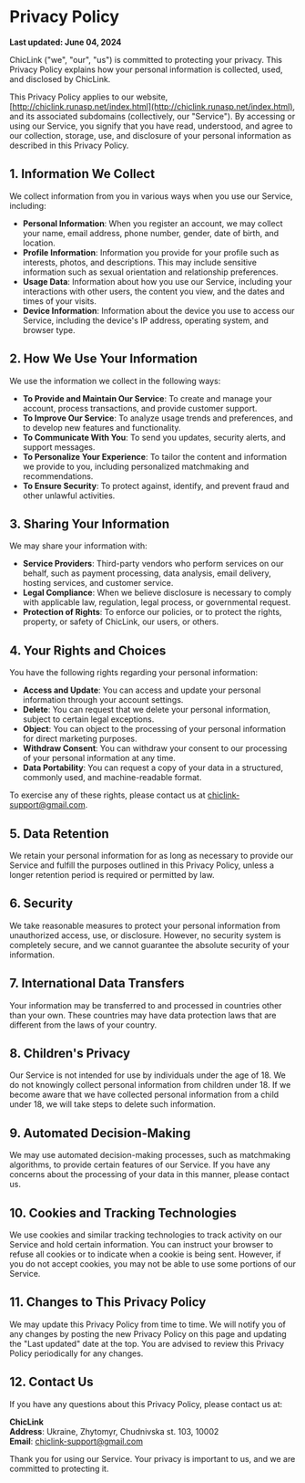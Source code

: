# Privacy Policy

**Last updated: June 04, 2024**

ChicLink ("we", "our", "us") is committed to protecting your privacy. This Privacy Policy explains how your personal information is collected, used, and disclosed by ChicLink.

This Privacy Policy applies to our website, [http://chiclink.runasp.net/index.html](http://chiclink.runasp.net/index.html), and its associated subdomains (collectively, our "Service"). By accessing or using our Service, you signify that you have read, understood, and agree to our collection, storage, use, and disclosure of your personal information as described in this Privacy Policy.

## 1. Information We Collect

We collect information from you in various ways when you use our Service, including:

- **Personal Information**: When you register an account, we may collect your name, email address, phone number, gender, date of birth, and location.
- **Profile Information**: Information you provide for your profile such as interests, photos, and descriptions. This may include sensitive information such as sexual orientation and relationship preferences.
- **Usage Data**: Information about how you use our Service, including your interactions with other users, the content you view, and the dates and times of your visits.
- **Device Information**: Information about the device you use to access our Service, including the device's IP address, operating system, and browser type.

## 2. How We Use Your Information

We use the information we collect in the following ways:

- **To Provide and Maintain Our Service**: To create and manage your account, process transactions, and provide customer support.
- **To Improve Our Service**: To analyze usage trends and preferences, and to develop new features and functionality.
- **To Communicate With You**: To send you updates, security alerts, and support messages.
- **To Personalize Your Experience**: To tailor the content and information we provide to you, including personalized matchmaking and recommendations.
- **To Ensure Security**: To protect against, identify, and prevent fraud and other unlawful activities.

## 3. Sharing Your Information

We may share your information with:

- **Service Providers**: Third-party vendors who perform services on our behalf, such as payment processing, data analysis, email delivery, hosting services, and customer service.
- **Legal Compliance**: When we believe disclosure is necessary to comply with applicable law, regulation, legal process, or governmental request.
- **Protection of Rights**: To enforce our policies, or to protect the rights, property, or safety of ChicLink, our users, or others.

## 4. Your Rights and Choices

You have the following rights regarding your personal information:

- **Access and Update**: You can access and update your personal information through your account settings.
- **Delete**: You can request that we delete your personal information, subject to certain legal exceptions.
- **Object**: You can object to the processing of your personal information for direct marketing purposes.
- **Withdraw Consent**: You can withdraw your consent to our processing of your personal information at any time.
- **Data Portability**: You can request a copy of your data in a structured, commonly used, and machine-readable format.

To exercise any of these rights, please contact us at [chiclink-support@gmail.com](mailto:chiclink-support@gmail.com).

## 5. Data Retention

We retain your personal information for as long as necessary to provide our Service and fulfill the purposes outlined in this Privacy Policy, unless a longer retention period is required or permitted by law.

## 6. Security

We take reasonable measures to protect your personal information from unauthorized access, use, or disclosure. However, no security system is completely secure, and we cannot guarantee the absolute security of your information.

## 7. International Data Transfers

Your information may be transferred to and processed in countries other than your own. These countries may have data protection laws that are different from the laws of your country.

## 8. Children's Privacy

Our Service is not intended for use by individuals under the age of 18. We do not knowingly collect personal information from children under 18. If we become aware that we have collected personal information from a child under 18, we will take steps to delete such information.

## 9. Automated Decision-Making

We may use automated decision-making processes, such as matchmaking algorithms, to provide certain features of our Service. If you have any concerns about the processing of your data in this manner, please contact us.

## 10. Cookies and Tracking Technologies

We use cookies and similar tracking technologies to track activity on our Service and hold certain information. You can instruct your browser to refuse all cookies or to indicate when a cookie is being sent. However, if you do not accept cookies, you may not be able to use some portions of our Service.

## 11. Changes to This Privacy Policy

We may update this Privacy Policy from time to time. We will notify you of any changes by posting the new Privacy Policy on this page and updating the "Last updated" date at the top. You are advised to review this Privacy Policy periodically for any changes.

## 12. Contact Us

If you have any questions about this Privacy Policy, please contact us at:

**ChicLink**  
**Address**: Ukraine, Zhytomyr, Chudnivska st. 103, 10002  
**Email**: [chiclink-support@gmail.com](mailto:chiclink-support@gmail.com)  

Thank you for using our Service. Your privacy is important to us, and we are committed to protecting it.
